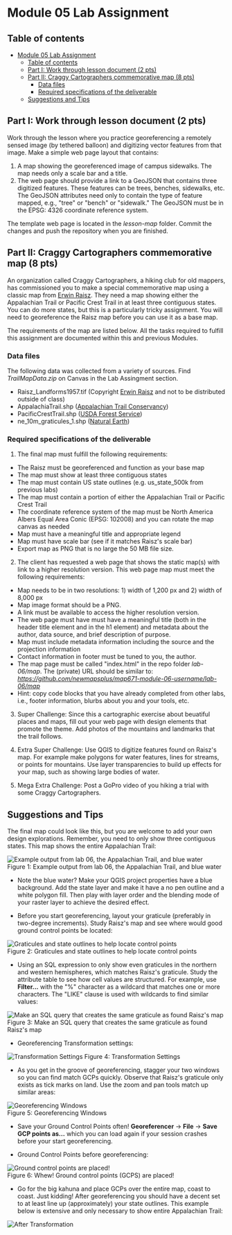 # Module 05 Lab Assignment

## Table of contents

<!-- TOC depthFrom:1 depthTo:6 withLinks:1 updateOnSave:1 orderedList:0 -->

- [Module 05 Lab Assignment](#module-05-lab-assignment)
	- [Table of contents](#table-of-contents)
	- [Part I: Work through lesson document (2 pts)](#part-i-work-through-lesson-document-2-pts)
	- [Part II: Craggy Cartographers commemorative map (8 pts)](#part-ii-craggy-cartographers-commemorative-map-8-pts)
		- [Data files](#data-files)
		- [Required specifications of the deliverable](#required-specifications-of-the-deliverable)
	- [Suggestions and Tips](#suggestions-and-tips)

<!-- /TOC -->

## Part I: Work through lesson document (2 pts)

Work through the lesson where you practice georeferencing a remotely sensed image (by tethered balloon) and digitizing vector features from that image. Make a simple web page layout that contains:

1. A map showing the georeferenced image of campus sidewalks. The map needs only a scale bar and a title.
2. The web page should provide a link to a GeoJSON that contains three digitized features. These features can be trees, benches, sidewalks, etc. The GeoJSON attributes need only to contain the type of feature mapped, e.g., "tree" or "bench" or "sidewalk." The GeoJSON must be in the EPSG: 4326 coordinate reference system.

The template web page is located in the *lesson-map* folder. Commit the changes and push the repository when you are finished.

## Part II: Craggy Cartographers commemorative map (8 pts)

An organization called Craggy Cartographers, a hiking club for old mappers, has commissioned you to make a special commemorative map using a classic map from [Erwin Raisz](http://www.raiszmaps.com/). They need a map showing either the Appalachian Trail or Pacific Crest Trail in at least three contiguous states. You can do more states, but this is a particularly tricky assignment. You will need to georeference the Raisz map before you can use it as a base map.

The requirements of the map are listed below. All the tasks required to fulfill this assignment are documented within this and previous Modules.

### Data files

The following data was collected from a variety of sources. Find _TrailMapData.zip_ on Canvas in the Lab Assingment section.

* Raisz_Landforms1957.tif (Copyright [Erwin Raisz](http://www.raiszmaps.com) and not to be distributed outside of class)
* AppalachiaTrail.shp ([Appalachian Trail Conservancy](http://www.appalachiantrail.org/home/explore-the-trail/gis-data))
* PacificCrestTrail.shp ([USDA Forest Service](https://www.fs.usda.gov/detail/pct/home/?cid=stelprdb5322473))
* ne_10m_graticules_1.shp ([Natural Earth](http://www.naturalearthdata.com))


### Required specifications of the deliverable

1) The final map must fulfill the following requirements:

* The Raisz must be georeferenced and function as your base map
* The map must show at least three contiguous states
* The map must contain US state outlines (e.g. us_state_500k from previous labs)
* The map must contain a portion of either the Appalachian Trail or Pacific Crest Trail
* The coordinate reference system of the map must be North America Albers Equal Area Conic (EPSG: 102008) and you can rotate the map canvas as needed
* Map must have a meaningful title and appropriate legend
* Map must have scale bar (see if it matches Raisz's scale bar)
* Export map as PNG that is no large the 50 MB file size.

2) The client has requested a web page that shows the static map(s) with link to a higher resolution version. This web page map must meet the following requirements:

* Map needs to be in two resolutions: 1) width of 1,200 px and 2) width of 8,000 px
* Map image format should be a PNG.
* A link must be available to access the higher resolution version.
* The web page must have must have a meaningful title (both in the header title element and in the h1 element) and metadata about the author, data source, and brief description of purpose.
* Map must include metadata information including the source and the projection information
* Contact information in footer must be tuned to you, the author.
* The map page must be called "index.html" in the repo folder *lab-06/map*. The (private) URL should be similar to: _https://github.com/newmapsplus/map671-module-06-username/lab-06/map_
* Hint: copy code blocks that you have already completed from other labs, i.e., footer information, blurbs about you and your tools, etc.

3) Super Challenge: Since this a cartographic exercise about beuatiful places and maps, fill out your web page with design elements that promote the theme. Add photos of the mountains and landmarks that the trail follows.

4) Extra Super Challenge: Use QGIS to digitize features found on Raisz's map. For example make polygons for water features, lines for streams, or points for mountains. Use layer transparencies to build up effects for your map, such as showing large bodies of water.

5) Mega Extra Challenge: Post a GoPro video of you hiking a trial with some Craggy Cartographers.


## Suggestions and Tips

The final map could look like this, but you are welcome to add your own design explorations. Remember, you need to only show three contiguous states. This map shows the entire Appalachian Trail:

![Example output from lab 06, the Appalachian Trail, and blue water](graphics/AT_on_Raisz.png)   
Figure 1: Example output from lab 06, the Appalachian Trail, and blue water

* Note the blue water? Make your QGIS project properties have a blue background. Add the state layer and make it have a no pen outline and a white polygon fill. Then play with layer order and the blending mode of your raster layer to achieve the desired effect.

* Before you start georeferencing, layout your graticule (preferably in two-degree increments). Study Raisz's map and see where would good ground control points be located:

![Graticules and state outlines to help locate control points](graphics/graticules.png)   
Figure 2: Graticules and state outlines to help locate control points

* Using an SQL expression to only show even graticules in the northern and western hemispheres, which matches Raisz's graticule. Study the attribute table to see how cell values are structured. For example, use **Filter...** with the "%" character as a wildcard that matches one or more characters. The "LIKE" clause is used with wildcards to find similar values:

![Make an SQL query that creates the same graticule as found Raisz's map](graphics/graticules-filters.png)    
Figure 3: Make an SQL query that creates the same graticule as found Raisz's map

* Georeferencing Transformation settings:

![Transformation Settings](graphics/TransformationSettings.png)
Figure 4: Transformation Settings

* As you get in the groove of georeferencing, stagger your two windows so you can find match GCPs quickly. Observe that Raisz's graticule only exists as tick marks on land. Use the zoom and pan tools match up similar areas:

![Georeferencing Windows](graphics/GeoreferencingWindows.png)   
Figure 5: Georeferencing Windows


* Save your Ground Control Points often! **Georeferencer** -> **File** -> **Save GCP points as...** which you can load again if your session crashes before your start georeferencing.

* Ground Control Points before georeferencing:

![Ground control points are placed!](graphics/GCPsOnMap.png)    
Figure 6: Whew! Ground control points (GCPS) are placed!

* Go for the big kahuna and place GCPs over the entire map, coast to coast. Just kidding! After georeferencing you should have a decent set to at least line up (approximately) your state outlines. This example below is extensive and only necessary to show entire Appalachian Trail:

![After Transformation](graphics/AfterTransformation.png)   
